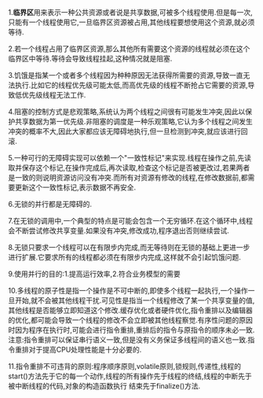 1.**临界区**用来表示一种公共资源或者说是共享数据,可被多个线程使用.但是每一次,只能有一个线程使用它,一旦临界区资源被占用,其他线程要想使用这个资源,就必须等待.

2.若一个线程占用了临界区资源,那么其他所有需要这个资源的线程就必须在这个临界区中等待.等待会导致线程挂起,这种情况就是阻塞.

3.饥饿是指某一个或者多个线程因为种种原因无法获得所需要的资源,导致一直无法执行.比如它的线程优先级可能太低,而高优先级的线程不断抢占它需要的资源,导致低优先级线程无法工作.

4.阻塞的控制方式是悲观策略,系统认为两个线程之间很有可能发生冲突,因此以保护共享数据为第一优先级.非阻塞的调度是一种乐观策略,它认为多个线程之间发生冲突的概率不大,因此大家都应该无障碍地执行,但一旦检测到冲突,就应该进行回滚.

5.一种可行的无障碍实现可以依赖一个"一致性标记"来实现.线程在操作之前,先读取并保存这个标记,在操作完成后,再次读取,检查这个标记是否被更改过,若果两者是一致的则说明资源访问没有冲突.而所有对资源有修改的线程,在修改数据前,都需要更新这个一致性标记,表示数据不再安全.

6.无锁的并行都是无障碍的.

7.在无锁的调用中,一个典型的特点是可能会包含一个无穷循环.在这个循环中,线程会不断尝试修改共享变量.如果没有冲突,修改成功,程序退出否则继续尝试.

8.无锁只要求一个线程可以在有限步内完成,而无等待则在无锁的基础上更进一步进行扩展.它要求所有的线程都必须在有限步内完成,这样就不会引起饥饿问题.

9.使用并行的目的:1.提高运行效率,2.符合业务模型的需要

10.多线程的原子性是指一个操作是不可中断的,即使多个线程一起执行,一个操作一旦开始,就不会被其他线程干扰.可见性是指当一个线程修改了某一个共享变量的值,其他线程是否能够立即知道这个修改.缓存优化或者硬件优化,指令重排以及编辑器的优化,都可能会导致一个线程的修改不会立即被其他线程察觉.有序性问题的原因时因为程序在执行时,可能会进行指令重排,重排后的指令与原指令的顺序未必一致.注意:指令重排可以保证串行语义一致,但是没有义务保证多线程间的语义也一致.指令重排对于提高CPU处理性能是十分必要的.

11.指令重排不可违背的原则:程序顺序原则,volatile原则,锁规则,传递性,线程的start()方法先于它的每一个动作,线程的所有操作先于线程的终结,线程的中断先于被中断线程的代码,对象的构造函数执行 结束先于finalize()方法.


